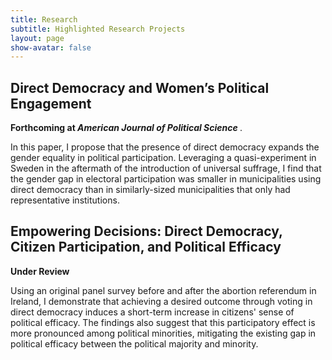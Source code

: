 ```yaml
---
title: Research
subtitle: Highlighted Research Projects
layout: page
show-avatar: false
---
```


  <section class="spotlight">
    <h2> Direct Democracy and Women’s Political Engagement </h2>
  <p> <b>  Forthcoming at <i> American Journal of Political Science </i> </b>. </p> 
  <p> In this paper, I propose that the presence of direct democracy expands the gender
equality in political participation. Leveraging a quasi-experiment in Sweden in the aftermath of the
introduction of universal suffrage, I find that the gender gap in electoral participation was smaller in municipalities using direct democracy than in similarly-sized municipalities that only had representative institutions.</p>
  </section>

  <section class="spotlight">
   <h2> Empowering Decisions: Direct Democracy, Citizen Participation, and Political Efficacy </h2>
  <p> <b>  Under Review </b> </p> 
  <p> Using an original panel survey before and after the abortion referendum in Ireland, I demonstrate that achieving a desired outcome through voting in direct democracy induces a short-term increase in citizens' sense of political efficacy. The findings also suggest that this participatory effect is more pronounced among political minorities, mitigating the existing gap in political efficacy between the political majority and minority. </p>
  </section> 
  
  
